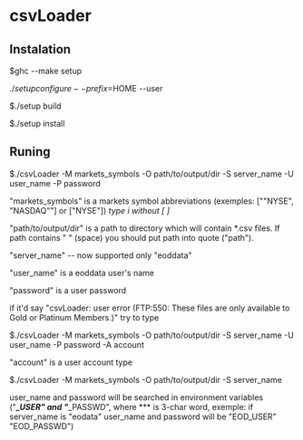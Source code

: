 csvLoader
======

Instalation
-----------

$ghc --make setup

$./setup configure --prefix=$HOME --user

$./setup build

$./setup install

Runing
------

$./csvLoader -M markets_symbols -O path/to/output/dir -S server_name -U user_name -P password 

"markets_symbols" is a markets symbol abbreviations (exemples: ["\"NYSE\", \"NASDAQ\""] or [\"NYSE\"]) *type i without [ ]*

"path/to/output/dir" is a path to directory which will contain *.csv files. If path contains " " (space) you should put path into quote ("path").

"server_name" -- now supported only "eoddata"

"user_name" is a eoddata user's name

"password" is a user password

if it'd say
 "csvLoader: user error (FTP:550: These files are only available to Gold or Platinum Members.)"
 try to type

 $./csvLoader -M markets_symbols -O path/to/output/dir -S server_name -U user_name -P password -A account

 "account" is a user account type

 $./csvLoader -M markets_symbols -O path/to/output/dir -S server_name

 user_name and password will be searched in environment variables ("***_USER" and "***_PASSWD",
 where *** is 3-char word, exemple: if server_name is "eodata" user_name and password will be "EOD_USER" "EOD_PASSWD")